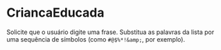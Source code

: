 # CriancaEducada
Solicite que o usuário digite uma frase. Substitua as palavras da lista por uma sequência de símbolos (como `#@$%*!&amp;`, por exemplo).
